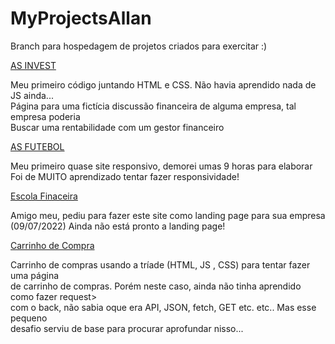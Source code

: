 # MyProjectsAllan
Branch para hospedagem de projetos criados para exercitar :)

<div>
      <a href="https://heyallan94.github.io/MyProjectsAllan/LANDING-PAGE-0-AS-Invest/index.html">AS INVEST</a>
      <p>Meu primeiro código juntando HTML e CSS. Não havia aprendido nada de JS ainda...<br>
        Página para uma fictícia discussão financeira de alguma empresa, tal empresa poderia<br>
        Buscar uma rentabilidade com um gestor financeiro</p>
        <a href="https://heyallan94.github.io/MyProjectsAllan/LANDING-PAGE-1-Futebol/index.html">AS FUTEBOL</a>
      <p>Meu primeiro quase site responsivo, demorei umas 9 horas para elaborar<br>
            Foi de MUITO aprendizado tentar fazer responsividade!</p>
        <a href="https://heyallan94.github.io/MyProjectsAllan/LANDING-PAGE-3-EI/index.html">Escola Finaceira</a>
      <p>Amigo meu, pediu para fazer este site como landing page para sua empresa<br>
        (09/07/2022) Ainda não está pronto a landing page!</p>
        <a href="https://heyallan94.github.io/MyProjectsAllan/CARRINHO-COMPRA-01/index.html">Carrinho de Compra</a>
      <p>Carrinho de compras usando a tríade (HTML, JS , CSS) para tentar fazer uma página<br>
        de carrinho de compras. Porém neste caso, ainda não tinha aprendido como fazer request><br>
        com o back, não sabia oque era API, JSON, fetch, GET etc. etc.. Mas esse pequeno<br>
        desafio serviu de base para procurar aprofundar nisso...</p>
    </div>